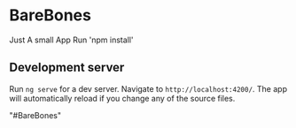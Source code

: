 # BareBones
Just A small App 
Run 'npm install'
## Development server

Run `ng serve` for a dev server. Navigate to `http://localhost:4200/`. The app will automatically reload if you change any of the source files.

"#BareBones" 
